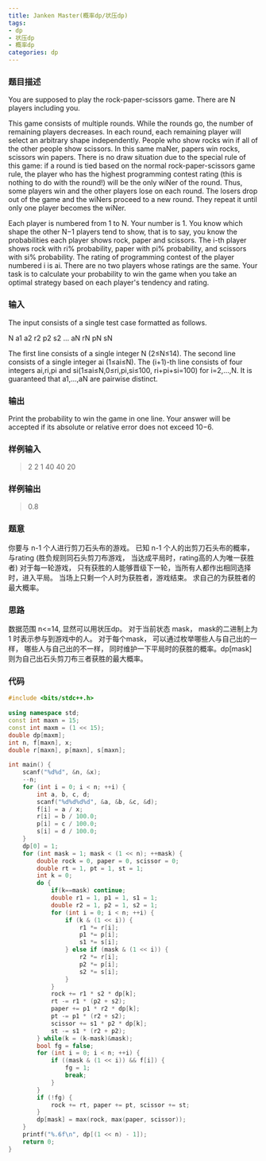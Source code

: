 ```yaml
---
title: Janken Master(概率dp/状压dp)
tags: 
- dp 
- 状压dp
- 概率dp
categories: dp
---
```


### 题目描述
You are supposed to play the rock-paper-scissors game. There are N players including you.

This game consists of multiple rounds. While the rounds go, the number of remaining players decreases. In each round, each remaining player will select an arbitrary shape independently. People who show rocks win if all of the other people show scissors. In this same maNer, papers win rocks, scissors win papers. There is no draw situation due to the special rule of this game: if a round is tied based on the normal rock-paper-scissors game rule, the player who has the highest programming contest rating (this is nothing to do with the round!) will be the only wiNer of the round. Thus, some players win and the other players lose on each round. The losers drop out of the game and the wiNers proceed to a new round. They repeat it until only one player becomes the wiNer.

Each player is numbered from 1 to N. Your number is 1. You know which shape the other N−1 players tend to show, that is to say, you know the probabilities each player shows rock, paper and scissors. The i-th player shows rock with ri% probability, paper with pi% probability, and scissors with si% probability. The rating of programming contest of the player numbered i is ai. There are no two players whose ratings are the same. Your task is to calculate your probability to win the game when you take an optimal strategy based on each player's tendency and rating.

### 输入
The input consists of a single test case formatted as follows.

N
a1
a2 r2 p2 s2
...
aN rN pN sN

The first line consists of a single integer N (2≤N≤14). The second line consists of a single integer ai (1≤ai≤N). The (i+1)-th line consists of four integers ai,ri,pi and si(1≤ai≤N,0≤ri,pi,si≤100, ri+pi+si=100) for i=2,...,N. It is guaranteed that a1,...,aN are pairwise distinct.

### 输出
Print the probability to win the game in one line. Your answer will be accepted if its absolute or relative error does not exceed 10−6.

### 样例输入
> 2
> 2
> 1 40 40 20

### 样例输出
> 0.8

### 题意
你要与 n-1 个人进行剪刀石头布的游戏。 
已知 n-1 个人的出剪刀石头布的概率，与rating (胜负规则同石头剪刀布游戏， 当达成平局时，rating高的人为唯一获胜者)
对于每一轮游戏， 只有获胜的人能够晋级下一轮，当所有人都作出相同选择时，进入平局。 当场上只剩一个人时为获胜者，游戏结束。
求自己的为获胜者的最大概率。

### 思路
数据范围 n<=14, 显然可以用状压dp。
对于当前状态 mask， mask的二进制上为 1 时表示参与到游戏中的人。 对于每个mask， 可以通过枚举哪些人与自己出的一样， 哪些人与自己出的不一样， 同时维护一下平局时的获胜的概率。dp[mask] 则为自己出石头剪刀布三者获胜的最大概率。

### 代码

```cpp
#include <bits/stdc++.h>
 
using namespace std;
const int maxn = 15;
const int maxm = (1 << 15);
double dp[maxm];
int n, f[maxn], x;
double r[maxn], p[maxn], s[maxn];
 
int main() {
    scanf("%d%d", &n, &x);
    --n;
    for (int i = 0; i < n; ++i) {
        int a, b, c, d;
        scanf("%d%d%d%d", &a, &b, &c, &d);
        f[i] = a / x;
        r[i] = b / 100.0;
        p[i] = c / 100.0;
        s[i] = d / 100.0;
    }
    dp[0] = 1;
    for (int mask = 1; mask < (1 << n); ++mask) {
        double rock = 0, paper = 0, scissor = 0;
        double rt = 1, pt = 1, st = 1;
        int k = 0;
        do {
            if(k==mask) continue;
            double r1 = 1, p1 = 1, s1 = 1;
            double r2 = 1, p2 = 1, s2 = 1;
            for (int i = 0; i < n; ++i) {
                if (k & (1 << i)) {
                    r1 *= r[i];
                    p1 *= p[i];
                    s1 *= s[i];
                } else if (mask & (1 << i)) {
                    r2 *= r[i];
                    p2 *= p[i];
                    s2 *= s[i];
                }
            }
            rock += r1 * s2 * dp[k];
            rt -= r1 * (p2 + s2);
            paper += p1 * r2 * dp[k];
            pt -= p1 * (r2 + s2);
            scissor += s1 * p2 * dp[k];
            st -= s1 * (r2 + p2);
        } while(k = (k-mask)&mask);
        bool fg = false;
        for (int i = 0; i < n; ++i) {
            if ((mask & (1 << i)) && f[i]) {
                fg = 1;
                break;
            }
        }
        if (!fg) {
            rock += rt, paper += pt, scissor += st;
        }
        dp[mask] = max(rock, max(paper, scissor));
    }
    printf("%.6f\n", dp[(1 << n) - 1]);
    return 0;
}
```